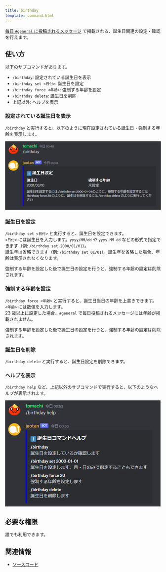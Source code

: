 ```yaml
---
title: birthday
template: command.html
---
```


[毎日 `#general` に投稿されるメッセージ](../features/everyday.md) で掲載される、誕生日関連の設定・確認を行えます。

## 使い方

以下のサブコマンドがあります。

- `/birthday`: 設定されている誕生日を表示
- `/birthday set <日付>`: 誕生日を設定
- `/birthday force <年齢>`: 強制する年齢を設定
- `/birthday delete`: 誕生日を削除
- 上記以外: ヘルプを表示

### 設定されている誕生日を表示

`/birthday` と実行すると、以下のように現在設定されている誕生日・強制する年齢を表示します。

![](assets/image.png)

### 誕生日を設定

`/birthday set <日付>` と実行すると、誕生日を設定できます。  
`<日付>` には誕生日を入力します。`yyyy/MM/dd` や `yyyy-MM-dd` などの形式で指定できます（例: `/birthday set 2000/01/01`）。  
誕生年は省略できます（例: `/birthday set 01/01`）。誕生年を省略した場合、年齢は表示されなくなります。

強制する年齢を設定した後で誕生日の設定を行うと、強制する年齢の設定は削除されます。

### 強制する年齢を設定

`/birthday force <年齢>` と実行すると、誕生日当日の年齢を上書きできます。  
`<年齢>` には数値を入力します。  
23 歳以上に設定した場合、`#general` で毎日投稿されるメッセージには年齢が掲載されません。

強制する年齢を設定した後で誕生日の設定を行うと、強制する年齢の設定は削除されます。

### 誕生日を削除

`/birthday delete` と実行すると、誕生日設定を削除できます。

### ヘルプを表示

`/birthday help` など、上記以外のサブコマンドで実行すると、以下のようなヘルプが表示されます。

![](assets/image-1.png)

## 必要な権限

誰でも利用できます。

## 関連情報

- [ソースコード](https://github.com/jaoafa/jaotan.ts/blob/master/src/commands/birthday.ts)
